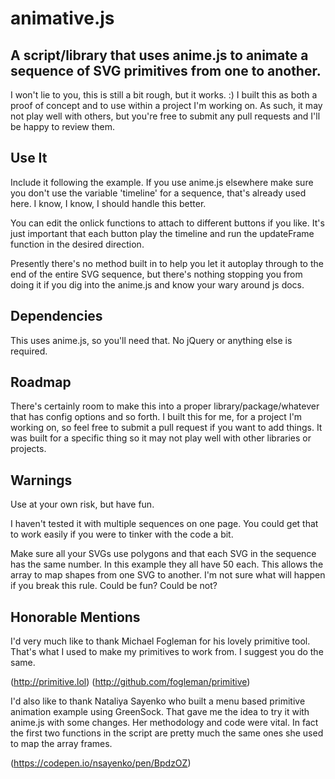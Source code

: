 # animative.js
## A script/library that uses anime.js to animate a sequence of SVG primitives from one to another.

I won't lie to you, this is still a bit rough, but it works. :) I built this as both a proof of concept and to use within a project I'm working on. As such, it may not play well with others, but you're free to submit any pull requests and I'll be happy to review them.

## Use It

Include it following the example. If you use anime.js elsewhere make sure you don't use the variable 'timeline' for a sequence, that's already used here. I know, I know, I should handle this better.

You can edit the onlick functions to attach to different buttons if you like. It's just important that each button play the timeline and run the updateFrame function in the desired direction.

Presently there's no method built in to help you let it autoplay through to the end of the entire SVG sequence, but there's nothing stopping you from doing it if you dig into the anime.js and know your wary around js docs.

## Dependencies

This uses anime.js, so you'll need that. No jQuery or anything else is required.

## Roadmap

There's certainly room to make this into a proper library/package/whatever that has config options and so forth. I built this for me, for a project I'm working on, so feel free to submit a pull request if you want to add things. It was built for a specific thing so it may not play well with other libraries or projects.

## Warnings

Use at your own risk, but have fun.

I haven't tested it with multiple sequences on one page. You could get that to work easily if you were to tinker with the code a bit.

Make sure all your SVGs use polygons and that each SVG in the sequence has the same number. In this example they all have 50 each. This allows the array to map shapes from one SVG to another. I'm not sure what will happen if you break this rule. Could be fun? Could be not?

## Honorable Mentions

I'd very much like to thank Michael Fogleman for his lovely primitive tool. That's what I used to make my primitives to work from. I suggest you do the same.

(http://primitive.lol)
(http://github.com/fogleman/primitive)

I'd also like to thank Nataliya Sayenko who built a menu based primitive animation example using GreenSock. That gave me the idea to try it with anime.js with some changes. Her methodology and code were vital. In fact the first two functions in the script are pretty much the same ones she used to map the array frames.

(https://codepen.io/nsayenko/pen/BpdzOZ)
